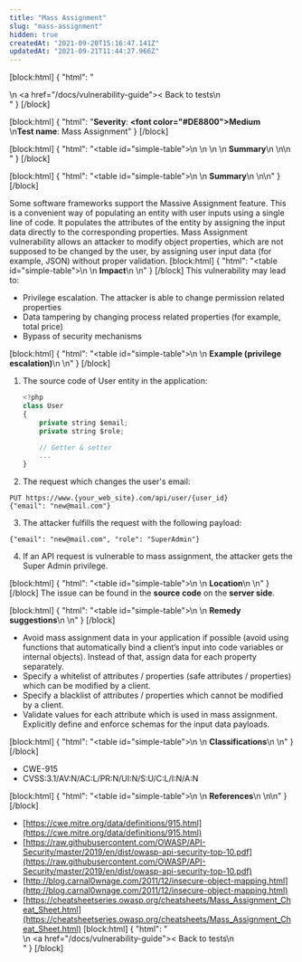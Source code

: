 ```yaml
---
title: "Mass Assignment"
slug: "mass-assignment"
hidden: true
createdAt: "2021-09-20T15:16:47.141Z"
updatedAt: "2021-09-21T11:44:27.966Z"
---
```

[block:html]
{
  "html": "<div>\n  <a href=\"/docs/vulnerability-guide\">< Back to tests</a>\n</div>"
}
[/block]

[block:html]
{
  "html": "<b>Severity</b>: <b><font color=\"#DE8800\">Medium</font></b><br>\n<b>Test name</b>: Mass Assignment"
}
[/block]

[block:html]
{
  "html": "<table id=\"simple-table\">\n   <style>\n #simple-table {\n    border-collapse: separate;\n    width: 100%;\n    display: block;\n    display: table;\n  }\n#simple-table th {\n    padding: 1.5%;\n    text-align: left;\n    vertical-align: text-top;\n    background-color: #B2D6DA;\n  </style>\n  <body>\n    <tr>\n        <th><strong>Summary</strong></th>\n    </tr>\n</table>\n  </body>"
}
[/block]

[block:html]
{
  "html": "<table id=\"simple-table\">\n    <tr>\n        <th><strong>Summary</strong></th>\n    </tr>\n</table>\n"
}
[/block]

Some software frameworks support the Massive Assignment feature. This is a convenient way of populating an entity with user inputs using a single line of code. It populates the attributes of the entity by assigning the input data directly to the corresponding properties. 
Mass Assignment vulnerability allows an attacker to modify object properties, which are not supposed to be changed by the user, by assigning user input data (for example, JSON) without proper validation.
[block:html]
{
  "html": "<table id=\"simple-table\">\n    <tr>\n        <th><strong>Impact</strong></th>\n    </tr>\n</table>"
}
[/block]
This vulnerability may lead to:
* Privilege escalation. The attacker is able to change permission related properties
* Data tampering by changing process related properties (for example, total price)
* Bypass of security mechanisms

[block:html]
{
  "html": "<table id=\"simple-table\">\n    <tr>\n        <th><strong>Example (privilege escalation)</strong></th>\n    </tr>\n</table>"
}
[/block]
1. The source code of User entity in the application:
    ```js
    <?php
    class User 
    {
        private string $email;
        private string $role;

        // Getter & setter 
        ...
    }
    ```
2. The request which changes the user's email:
```
PUT https://www.{your_web_site}.com/api/user/{user_id}
{"email": "new@mail.com"}
```
3. The attacker fulfills the request with the following payload:
```
{"email": "new@mail.com", "role": "SuperAdmin"}
```
4. If an API request is vulnerable to mass assignment, the attacker gets the Super Admin privilege.

[block:html]
{
  "html": "<table id=\"simple-table\">\n    <tr>\n        <th><strong>Location</strong></th>\n    </tr>\n</table>"
}
[/block]
The issue can be found in the **source code** on the **server side**.

[block:html]
{
  "html": "<table id=\"simple-table\">\n    <tr>\n        <th><strong>Remedy suggestions</strong></th>\n    </tr>\n</table>"
}
[/block]
* Avoid mass assignment data in your application if possible (avoid using functions that automatically bind a client’s input into code variables or internal objects). Instead of that, assign data for each property separately.
* Specify a whitelist of attributes / properties (safe attributes / properties) which can be modified by a client.
* Specify a blacklist of attributes / properties which cannot be modified by a client.
* Validate values for each attribute which is used in mass assignment. Explicitly define and enforce schemas for the input data  payloads.

[block:html]
{
  "html": "<table id=\"simple-table\">\n    <tr>\n        <th><strong>Classifications</strong></th>\n    </tr>\n</table>"
}
[/block]
* CWE-915
* CVSS:3.1/AV:N/AC:L/PR:N/UI:N/S:U/C:L/I:N/A:N


[block:html]
{
  "html": "<table id=\"simple-table\">\n    <tr>\n        <th><strong>References</strong></th>\n    </tr>\n</table>\n"
}
[/block]
* [https://cwe.mitre.org/data/definitions/915.html](https://cwe.mitre.org/data/definitions/915.html) 
* [https://raw.githubusercontent.com/OWASP/API-Security/master/2019/en/dist/owasp-api-security-top-10.pdf](https://raw.githubusercontent.com/OWASP/API-Security/master/2019/en/dist/owasp-api-security-top-10.pdf)
* [http://blog.carnal0wnage.com/2011/12/insecure-object-mapping.html](http://blog.carnal0wnage.com/2011/12/insecure-object-mapping.html)
* [https://cheatsheetseries.owasp.org/cheatsheets/Mass_Assignment_Cheat_Sheet.html](https://cheatsheetseries.owasp.org/cheatsheets/Mass_Assignment_Cheat_Sheet.html)
[block:html]
{
  "html": "<div>\n  <a href=\"/docs/vulnerability-guide\">< Back to tests</a>\n</div>"
}
[/block]